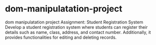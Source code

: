 # dom-manipulatation-project
dom manipulatation project Assignment: Student Registration System
Develop a student registration system where students can register their details such as name,
class, address, and contact number. Additionally, it provides functionalities for editing and
deleting records.
